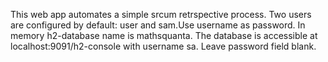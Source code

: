 This web app automates a simple srcum retrspective process.
Two users are configured by default: user and sam.Use username as password.
In memory h2-database name is mathsquanta. The database is accessible at localhost:9091/h2-console with username sa. Leave password field blank.
